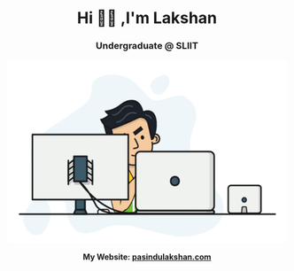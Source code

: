 <h1 align="center">Hi 🙋‍♂️ ,I'm Lakshan</h1>
<h3 align="center">Undergraduate @ SLIIT</h3>

<p align="center">
  <img width="540" height="330" src="https://github.com/pasindulakshan/pasindulakshan/blob/main/dev.gif">
</p>

<p align="center">
  <b>My Website: <a href="https://pasindulakshan.com" target="_blank">pasindulakshan.com</a></b>
</p>
